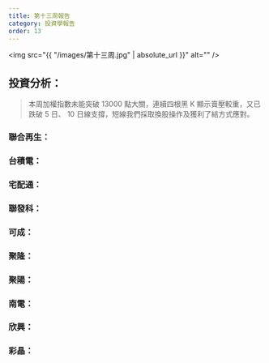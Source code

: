 ```yaml
---
title: 第十三周報告
category: 投資學報告
order: 13
---
```


<span class="image fit"><img src="{{ "/images/第十三周.jpg" | absolute_url }}" alt="" /></span>

## 投資分析：

> 本周加權指數未能突破 13000 點大關，連續四根黑 K 顯示賣壓較重，又已跌破 5 日、
> 10 日線支撐，短線我們採取換股操作及獲利了結方式應對。

### 聯合再生：


### 台積電：


### 宅配通：


### 聯發科：



### 可成：


### 聚隆：



### 聚陽：



### 南電：



### 欣興：



### 彩晶：


